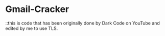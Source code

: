 # Gmail-Cracker
::this is code that has been originally done by Dark Code on YouTube and edited by me to use TLS.
